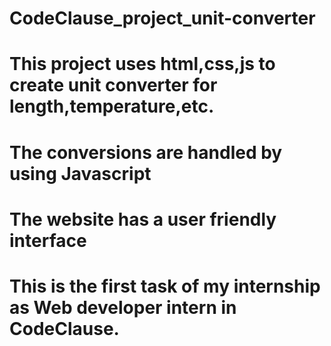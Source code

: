 # CodeClause_project_unit-converter
# This project uses html,css,js to create unit converter for length,temperature,etc.
# The conversions are handled by using Javascript
# The website has a user friendly interface
# This is the first task of my internship as Web developer intern in CodeClause.
